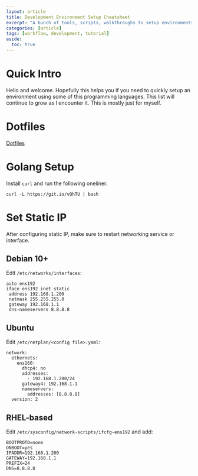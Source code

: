 ```yaml
---
layout: article
title: Development Environment Setup Cheatsheet
excerpt: "A bunch of tools, scripts, walkthroughs to setup environments I use often. E.g. Golang"
categories: [article]
tags: [workflow, development, tutorial]
aside:
  toc: true
---
```

# Quick Intro

Hello and welcome. Hopefully this helps you if you need to quickly setup an environment using some of this programming languages. This list will continue to grow as I encounter it. This is mostly just for myself.

# Dotfiles

<a class="button button--primary button--pill" href="https://github.com/dbaseqp/dotfiles">Dotfiles</a>

# Golang Setup

Install `curl` and run the following oneliner.

```bash=
curl -L https://git.io/vQhTU | bash
```

# Set Static IP

After configuring static IP, make sure to restart networking service or interface.

## Debian 10+

Edit `/etc/networks/interfaces`:

```
auto ens192
iface ens192 inet static
 address 192.168.1.200
 netmask 255.255.255.0
 gateway 192.168.1.1
 dns-nameservers 8.8.8.8
```

## Ubuntu

Edit `/etc/netplan/<config file>.yaml`:

```
network:
  ethernets:
    ens160:
      dhcp4: no
      addresses:
        - 192.168.1.200/24
      gateway4: 192.168.1.1
      nameservers:
        addresses: [8.8.8.8]
  version: 2
```

## RHEL-based

Edit `/etc/sysconfig/network-scripts/ifcfg-ens192` and add:

```
BOOTPROTO=none
ONBOOT=yes
IPADDR=192.168.1.200
GATEWAY=192.168.1.1
PREFIX=24
DNS=8.8.8.8
```
